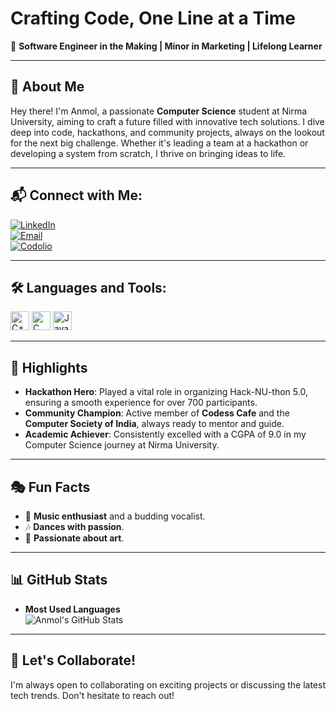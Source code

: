 #  Crafting Code, One Line at a Time

🌟 **Software Engineer in the Making | Minor in Marketing | Lifelong Learner**

---

## 🚀 About Me

Hey there! I'm Anmol, a passionate **Computer Science** student at Nirma University, aiming to craft a future filled with innovative tech solutions. I dive deep into code, hackathons, and community projects, always on the lookout for the next big challenge. Whether it's leading a team at a hackathon or developing a system from scratch, I thrive on bringing ideas to life.

---

## 📬 Connect with Me:

[![LinkedIn](https://img.shields.io/badge/-LinkedIn-blue?style=flat&logo=Linkedin&logoColor=white)](https://www.linkedin.com/in/anmol-panjwani-984995251/)  
[![Email](https://img.shields.io/badge/-Email-D14836?style=flat&logo=Gmail&logoColor=white)](mailto:your-email@example.com)  
[![Codolio](https://img.shields.io/badge/-Codolio-1DB954?style=flat&logo=Codolio&logoColor=white)](https://codolio.com/profile/ap)

---

## 🛠️ Languages and Tools:

<img src="https://img.shields.io/badge/C++-00599C?style=for-the-badge&logo=cplusplus&logoColor=white" alt="C++" height="30"/> <img src="https://img.shields.io/badge/C-00599C?style=for-the-badge&logo=C&logoColor=white" alt="C" height="30"/> <img src="https://img.shields.io/badge/Java-007396?style=for-the-badge&logo=java&logoColor=white" alt="Java" height="30"/>  

---

## 🌟 Highlights

- **Hackathon Hero**: Played a vital role in organizing Hack-NU-thon 5.0, ensuring a smooth experience for over 700 participants.
- **Community Champion**: Active member of **Codess Cafe** and the **Computer Society of India**, always ready to mentor and guide.
- **Academic Achiever**: Consistently excelled with a CGPA of 9.0 in my Computer Science journey at Nirma University.

---

## 🎭 Fun Facts

- 🎸 **Music enthusiast** and a budding vocalist.
- 🎶 **Dances with passion**.
- 🎨 **Passionate about art**.

---

## 📊 GitHub Stats

- **Most Used Languages**  
![Anmol's GitHub Stats](https://github-readme-stats.vercel.app/api/top-langs/?username=anmolp-03&layout=compact&theme=default)

---

## 🤝 Let's Collaborate!

I'm always open to collaborating on exciting projects or discussing the latest tech trends. Don't hesitate to reach out!
